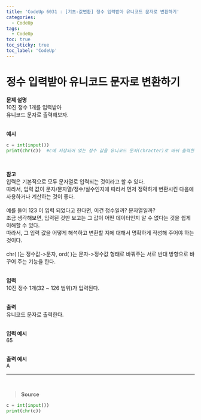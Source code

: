 ```yaml
---
title: 'CodeUp 6031 : [기초-값변환] 정수 입력받아 유니코드 문자로 변환하기'
categories:
  - CodeUp
tags:
  - CodeUp
toc: true
toc_sticky: true
toc_label: 'CodeUp'
---
```


# 정수 입력받아 유니코드 문자로 변환하기

**문제 설명**  
10진 정수 1개를 입력받아  
유니코드 문자로 출력해보자.  
<br>

**예시**

```python
c = int(input())
print(chr(c))  #c에 저장되어 있는 정수 값을 유니코드 문자(chracter)로 바꿔 출력한다.
```

<br>

**참고**  
입력은 기본적으로 모두 문자열로 입력되는 것이라고 할 수 있다.  
따라서, 입력 값이 문자/문자열/정수/실수인지에 따라서 먼저 정확하게 변환시킨 다음에 사용하거나 계산하는 것이 좋다.  
<br>
예를 들어 123 이 입력 되었다고 한다면, 이건 정수일까? 문자열일까?  
조금 생각해보면, 입력된 것만 보고는 그 값이 어떤 데이터인지 알 수 없다는 것을 쉽게 이해할 수 있다.  
따라서, 그 입력 값을 어떻게 해석하고 변환할 지에 대해서 명확하게 작성해 주어야 하는 것이다.  
<br>
chr( )는 정수값->문자, ord( )는 문자->정수값 형태로 바꿔주는 서로 반대 방향으로 바꾸어 주는 기능을 한다.  
<br>

**입력**  
10진 정수 1개(32 ~ 126 범위)가 입력된다.  
<br>

**출력**  
유니코드 문자로 출력한다.  
<br>

**입력 예시**  
65  
<br>

**출력 예시**  
A

---

<br>

> **Source**

```python
c = int(input())
print(chr(c))
```
